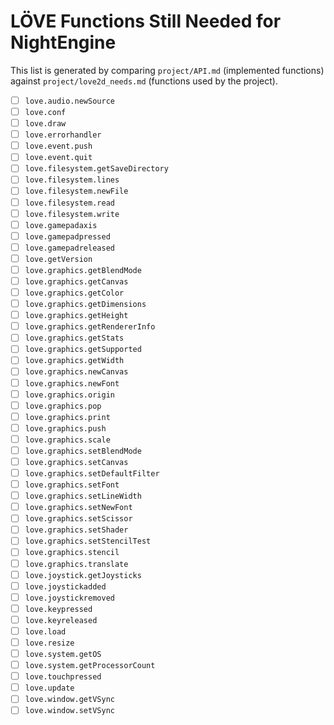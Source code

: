 # LÖVE Functions Still Needed for NightEngine

This list is generated by comparing `project/API.md` (implemented functions) against `project/love2d_needs.md` (functions used by the project).

- [ ] `love.audio.newSource`
- [ ] `love.conf`
- [ ] `love.draw`
- [ ] `love.errorhandler`
- [ ] `love.event.push`
- [ ] `love.event.quit`
- [ ] `love.filesystem.getSaveDirectory`
- [ ] `love.filesystem.lines`
- [ ] `love.filesystem.newFile`
- [ ] `love.filesystem.read`
- [ ] `love.filesystem.write`
- [ ] `love.gamepadaxis`
- [ ] `love.gamepadpressed`
- [ ] `love.gamepadreleased`
- [ ] `love.getVersion`
- [ ] `love.graphics.getBlendMode`
- [ ] `love.graphics.getCanvas`
- [ ] `love.graphics.getColor`
- [ ] `love.graphics.getDimensions`
- [ ] `love.graphics.getHeight`
- [ ] `love.graphics.getRendererInfo`
- [ ] `love.graphics.getStats`
- [ ] `love.graphics.getSupported`
- [ ] `love.graphics.getWidth`
- [ ] `love.graphics.newCanvas`
- [ ] `love.graphics.newFont`
- [ ] `love.graphics.origin`
- [ ] `love.graphics.pop`
- [ ] `love.graphics.print`
- [ ] `love.graphics.push`
- [ ] `love.graphics.scale`
- [ ] `love.graphics.setBlendMode`
- [ ] `love.graphics.setCanvas`
- [ ] `love.graphics.setDefaultFilter`
- [ ] `love.graphics.setFont`
- [ ] `love.graphics.setLineWidth`
- [ ] `love.graphics.setNewFont`
- [ ] `love.graphics.setScissor`
- [ ] `love.graphics.setShader`
- [ ] `love.graphics.setStencilTest`
- [ ] `love.graphics.stencil`
- [ ] `love.graphics.translate`
- [ ] `love.joystick.getJoysticks`
- [ ] `love.joystickadded`
- [ ] `love.joystickremoved`
- [ ] `love.keypressed`
- [ ] `love.keyreleased`
- [ ] `love.load`
- [ ] `love.resize`
- [ ] `love.system.getOS`
- [ ] `love.system.getProcessorCount`
- [ ] `love.touchpressed`
- [ ] `love.update`
- [ ] `love.window.getVSync`
- [ ] `love.window.setVSync`
